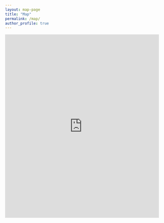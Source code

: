 ```yaml
---
layout: map-page
title: "Map"
permalink: /map/
author_profile: true
---
```


<iframe width="100%" height="600" frameborder="0" title="Felt Map" src="https://felt.com/embed/map/BDV-Map-copy-9Ari0azFJScWJmEXwpK9CE9CB?loc=25.07%2C-87.66%2C3z&legend=0&logo=1&link=1" referrerpolicy="strict-origin-when-cross-origin"></iframe>
